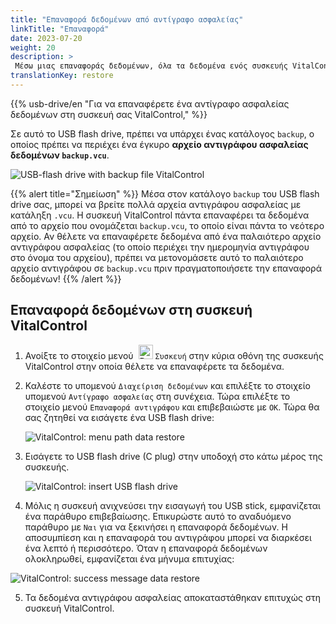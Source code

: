 ```yaml
---
title: "Επαναφορά δεδομένων από αντίγραφο ασφαλείας"
linkTitle: "Επαναφορά"
date: 2023-07-20
weight: 20
description: >
 Μέσω μιας επαναφοράς δεδομένων, όλα τα δεδομένα ενός συσκευής VitalControl μπορούν να αποκατασταθούν σε διαφορετική συσκευή χρησιμοποιώντας ένα αρχείο αντιγράφου ασφαλείας.
translationKey: restore
---
```

{{% usb-drive/en "Για να επαναφέρετε ένα αντίγραφο ασφαλείας δεδομένων στη συσκευή σας VitalControl," %}}

Σε αυτό το USB flash drive, πρέπει να υπάρχει ένας κατάλογος `backup`, ο οποίος πρέπει να περιέχει ένα έγκυρο **αρχείο αντιγράφου ασφαλείας δεδομένων `backup.vcu`**.

![USB-flash drive with backup file VitalControl](../images/backup-file.png "USB-flash drive with backup file")

{{% alert title="Σημείωση" %}}
Μέσα στον κατάλογο `backup` του USB flash drive σας, μπορεί να βρείτε πολλά αρχεία αντιγράφου ασφαλείας με κατάληξη `.vcu`. Η συσκευή VitalControl πάντα επαναφέρει τα δεδομένα από το αρχείο που ονομάζεται `backup.vcu`, το οποίο είναι πάντα το νεότερο αρχείο. Αν θέλετε να επαναφέρετε δεδομένα από ένα παλαιότερο αρχείο αντιγράφου ασφαλείας (το οποίο περιέχει την ημερομηνία αντιγράφου στο όνομα του αρχείου), πρέπει να μετονομάσετε αυτό το παλαιότερο αρχείο αντιγράφου σε `backup.vcu` πριν πραγματοποιήσετε την επαναφορά δεδομένων!
{{% /alert %}}

## Επαναφορά δεδομένων στη συσκευή VitalControl

1. Ανοίξτε το στοιχείο μενού &nbsp;<img src="/icons/device.svg" width="23" align="bottom" alt="Device" /> `Συσκευή` στην κύρια οθόνη της συσκευής VitalControl στην οποία θέλετε να επαναφέρετε τα δεδομένα.

2. Καλέστε το υπομενού `Διαχείριση δεδομένων` και επιλέξτε το στοιχείο υπομενού `Αντίγραφο ασφαλείας` στη συνέχεια. Τώρα επιλέξτε το στοιχείο μενού `Επαναφορά αντιγράφου` και επιβεβαιώστε με `OK`. Τώρα θα σας ζητηθεί να εισάγετε ένα USB flash drive:

   ![VitalControl: menu path data restore](../images/restore.png "Restoring from backup file")

3. Εισάγετε το USB flash drive (C plug) στην υποδοχή στο κάτω μέρος της συσκευής.

   ![VitalControl: insert USB flash drive](/images/firmware/update/plug-in-dual-usb-stick.svg "Plug in USB flash drive")

4. Μόλις η συσκευή ανιχνεύσει την εισαγωγή του USB stick, εμφανίζεται ένα παράθυρο επιβεβαίωσης. Επικυρώστε αυτό το αναδυόμενο παράθυρο με `Ναι` για να ξεκινήσει η επαναφορά δεδομένων. Η αποσυμπίεση και η επαναφορά του αντιγράφου μπορεί να διαρκέσει ένα λεπτό ή περισσότερο. Όταν η επαναφορά δεδομένων ολοκληρωθεί, εμφανίζεται ένα μήνυμα επιτυχίας:

![VitalControl: success message data restore](../images/restore-done.png "Success message data restore")

5. Τα δεδομένα αντιγράφου ασφαλείας αποκαταστάθηκαν επιτυχώς στη συσκευή VitalControl.
